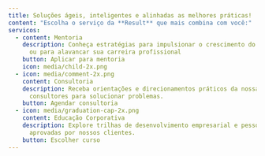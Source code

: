 ```yaml
---
title: Soluções ágeis, inteligentes e alinhadas as melhores práticas!
content: "Escolha o serviço da **Result** que mais combina com você:"
servicos:
  - content: Mentoria
    description: Conheça estratégias para impulsionar o crescimento do seu negócio
      ou para alavancar sua carreira profissional
    button: Aplicar para mentoria
    icon: media/child-2x.png
  - icon: media/comment-2x.png
    content: Consultoria
    description: Receba orientações e direcionamentos práticos da nossa equipe de
      consultores para solucionar problemas.
    button: Agendar consultoria
  - icon: media/graduation-cap-2x.png
    content: Educação Corporativa
    description: Explore trilhas de desenvolvimento empresarial e pessoal testadas e
      aprovadas por nossos clientes.
    button: Escolher curso
---
```

